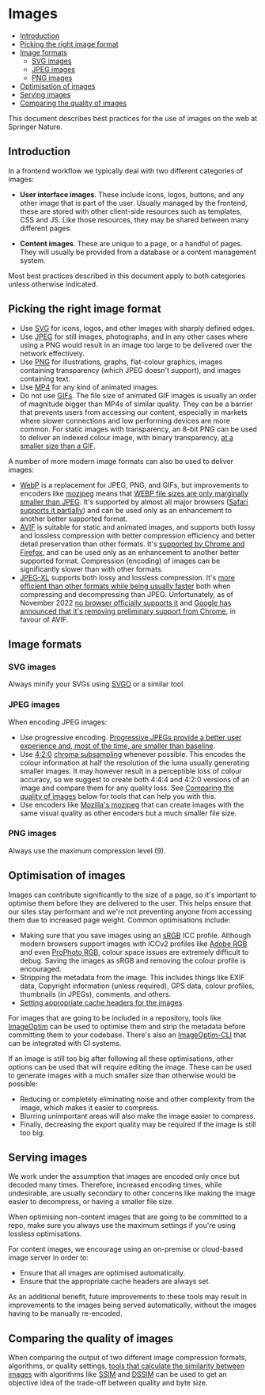 # Images

- [Introduction](#introduction)
- [Picking the right image format](#picking-the-right-image-format)
- [Image formats](#image-formats)
  - [SVG images](#svg-images)
  - [JPEG images](#jpeg-images)
  - [PNG images](#png-images)
- [Optimisation of images](#optimisation-of-images)
- [Serving images](#serving-images)
- [Comparing the quality of images](#comparing-the-quality-of-images)

This document describes best practices for the use of images on the web at Springer Nature.

## Introduction

In a frontend workflow we typically deal with two different categories of images:

* **User interface images**. These include icons, logos, buttons, and any other image that is part of the user. Usually managed by the frontend, these are stored with other client-side resources such as templates, CSS and JS. Like those resources, they may be shared between many different pages.

* **Content images**. These are unique to a page, or a handful of pages. They will usually be provided from a database or a content management system.

Most best practices described in this document apply to both categories unless otherwise indicated.

## Picking the right image format

* Use [SVG](https://en.wikipedia.org/wiki/Scalable_Vector_Graphics) for icons, logos, and other images with sharply defined edges.
* Use [JPEG](https://en.wikipedia.org/wiki/JPEG) for still images, photographs, and in any other cases where using a PNG would result in an image too large to be delivered over the network effectively.
* Use [PNG](https://en.wikipedia.org/wiki/Portable_Network_Graphics) for illustrations, graphs, flat-colour graphics, images containing transparency (which JPEG doesn't support), and images containing text.
* Use [MP4](https://en.wikipedia.org/wiki/MPEG-4_Part_14) for any kind of animated images.
* Do not use [GIFs](https://en.wikipedia.org/wiki/GIF). The file size of animated GIF images is usually an order of magnitude bigger than MP4s of similar quality. They can be a barrier that prevents users from accessing our content, especially in markets where slower connections and low performing devices are more common. For static images with transparency, an 8-bit PNG can be used to deliver an indexed colour image, with binary transparency, [at a smaller size than a GIF](https://helpx.adobe.com/photoshop-elements/using/optimizing-images-gif-or-png.html).

A number of more modern image formats can also be used to deliver images:

* [WebP](https://en.wikipedia.org/wiki/WebP) is a replacement for JPEG, PNG, and GIFs, but improvements to encoders like [mozjpeg](https://github.com/mozilla/mozjpeg) means that [WEBP file sizes are only marginally smaller than JPEG](https://siipo.la/blog/is-webp-really-better-than-jpeg). It's supported by almost all major browsers ([Safari supports it partially](https://caniuse.com/webp)) and can be used only as an enhancement to another better supported format.
* [AVIF](https://en.wikipedia.org/wiki/AVIF) is suitable for static and animated images, and supports both lossy and lossless compression with better compression efficiency and better detail preservation than other formats. It's [supported by Chrome and Firefox](https://caniuse.com/avif), and can be used only as an enhancement to another better supported format. Compression (encoding) of images can be significantly slower than with other formats.
* [JPEG-XL](https://en.wikipedia.org/wiki/JPEG_XL) supports both lossy and lossless compression. It's [more efficient than other formats while being usually faster](https://cloudinary.com/blog/how_jpeg_xl_compares_to_other_image_codecs) both when compressing and decompressing than JPEG. Unfortunately, as of November 2022 [no browser officially supports it](https://caniuse.com/jpegxl) and [Google has announced that it's removing preliminary support from Chrome](https://www.theregister.com/2022/10/31/jpeg_xl_axed_chrome/), in favour of AVIF.

## Image formats

### SVG images

Always minify your SVGs using [SVGO](https://github.com/svg/svgo) or a similar tool.

### JPEG images

When encoding JPEG images:

* Use progressive encoding. [Progressive JPEGs provide a better user experience and, most of the time, are smaller than baseline](https://github.com/yeoman/yeoman/issues/810).
* Use [4:2:0](https://en.wikipedia.org/wiki/Chroma_subsampling#4:2:0) [chroma subsampling](https://en.wikipedia.org/wiki/Chroma_subsampling) whenever possible. This encodes the colour information at half the resolution of the luma usually generating smaller images. It may however result in a perceptible loss of colour accuracy, so we suggest to create both 4:4:4 and 4:2:0 versions of an image and compare them for any quality loss. See [Comparing the quality of images](#comparing-the-quality-of-images) below for tools that can help you with this.
* Use encoders like [Mozilla's mozjpeg](https://github.com/mozilla/mozjpeg) that can create images with the same visual quality as other encoders but a much smaller file size.

### PNG images

Always use the maximum compression level (9).

## Optimisation of images

Images can contribute significantly to the size of a page, so it's important to optimise them before they are delivered to the user. This helps ensure that our sites stay performant and we're not preventing anyone from accessing them due to increased page weight. Common optimisations include:

* Making sure that you save images using an [sRGB](https://en.wikipedia.org/wiki/SRGB) ICC profile. Although modern browsers support images with ICCv2 profiles like [Adobe RGB](https://en.wikipedia.org/wiki/Adobe_RGB_color_space) and even [ProPhoto RGB](https://en.wikipedia.org/wiki/ProPhoto_RGB_color_space), colour space issues are extremely difficult to debug. Saving the images as sRGB and removing the colour profile is encouraged.
* Stripping the metadata from the image. This includes things like EXIF data, Copyright information (unless required), GPS data, colour profiles, thumbnails (in JPEGs), comments, and others.
* [Setting appropriate cache headers for the images](#serving-images).

For images that are going to be included in a repository, tools like [ImageOptim](https://imageoptim.com/mac) can be used to optimise them and strip the metadata before committing them to your codebase. There's also an [ImageOptim-CLI](https://github.com/JamieMason/ImageOptim-CLI) that can be integrated with CI systems.

If an image is still too big after following all these optimisations, other options can be used that will require editing the image. These can be used to generate images with a much smaller size than otherwise would be possible:

* Reducing or completely eliminating noise and other complexity from the image, which makes it easier to compress.
* Blurring unimportant areas will also make the image easier to compress.
* Finally, decreasing the export quality may be required if the image is still too big.

## Serving images

We work under the assumption that images are encoded only once but decoded many times. Therefore, increased encoding times, while undesirable, are usually secondary to other concerns like making the image easier to decompress, or having a smaller file size.

When optimising non-content images that are going to be committed to a repo, make sure you always use the maximum settings if you're using lossless optimisations.

For content images, we encourage using an on-premise or cloud-based image server in order to:

* Ensure that all images are optimised automatically.
* Ensure that the appropriate cache headers are always set.

As an additional benefit, future improvements to these tools may result in improvements to the images being served automatically, without the images having to be manually re-encoded.

## Comparing the quality of images

When comparing the output of two different image compression formats, algorithms, or quality settings, [tools that calculate the similarity between images](https://github.com/kornelski/dssim) with algorithms like [SSIM](http://en.wikipedia.org/wiki/Structural_similarity) and [DSSIM](https://github.com/kornelski/dssim) can be used to get an objective idea of the trade-off between quality and byte size.
